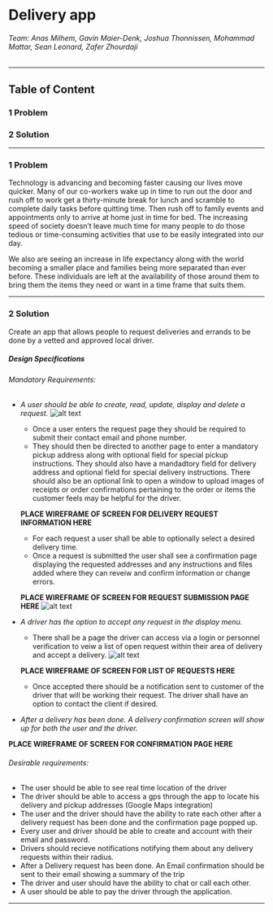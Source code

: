 # **Delivery app**
###### Team: Anas Milhem, Gavin Maier-Denk, Joshua Thonnissen, Mohammad Mattar, Sean Leonard, Zafer Zhourdaji
---
## **Table of Content**
### 1 Problem
### 2 Solution
---
### 1 Problem
Technology is advancing and becoming faster causing our lives move quicker. Many of our co-workers wake up in time to run out the door and rush off to work get a thirty-minute break for lunch and scramble to complete daily tasks before quitting time. Then rush off to family events and appointments only to arrive at home just in time for bed. The increasing speed of society doesn’t leave much time for many people to do those tedious or time-consuming activities that use to be easily integrated into our day.

We also are seeing an increase in life expectancy along with the world becoming a smaller place and families being more separated than ever before. These individuals are left at the availability of those around them to bring them the items they need or want in a time frame that suits them.

---
### 2 Solution

Create an app that allows people to request deliveries and errands to be done by a vetted and approved local driver.
##### Design Specifications


###### Mandatory Requirements:
  * *A user should be able to create, read, update, display and delete a request.* 
     ![alt text](https://github.com/COSC481W-2019Winter/classproject-3-arabs-an-american/src/common/images/RequestsHomepageScreenshot.png)
    * Once a user enters the request page they should be required to submit their contact email and phone number. 
    * They should then be directed to another page to enter a mandatory pickup address along with optional field for special pickup instructions. They should also have a mandadtory field for delivery address and optional field for special delivery instructions. There should also be an optional link to open a window to upload images of receipts or order confirmations pertaining to the order or items the customer feels may be helpful for the driver.
    
    **PLACE WIREFRAME OF SCREEN FOR DELIVERY REQUEST INFORMATION HERE**
   
    * For each request a user shall be able to optionally select a desired delivery time.
    * Once a request is submitted the user shall see a confirmation page displaying the requested addresses and any instructions and files added where they can reveiw and confirm information or change errors.
    
    **PLACE WIREFRAME OF SCREEN FOR REQUEST SUBMISSION PAGE HERE**
    ![alt text](https://github.com/COSC481W-2019Winter/classproject-3-arabs-an-american/src/common/images/DeliveryInfoScreenshot.png)
    
  * *A driver has the option to accept any request in the display menu.*
    * There shall be a page the driver can access via a login or personnel verification to veiw a list of open request within their area of delivery and accept a delivery. 
    ![alt text](https://github.com/COSC481W-2019Winter/classproject-3-arabs-an-american/src/common/images/LoginScreenshot.png)
    
    
    **PLACE WIREFRAME OF SCREEN FOR LIST OF REQUESTS HERE**
    
    * Once accepted there should be a notification sent to customer of the driver that will be working their request. The driver shall have an option to contact the client if desired.
  * *After a delivery has been done. A delivery confirmation screen will show up for both the user and the driver.*
  
  **PLACE WIREFRAME OF SCREEN FOR CONFIRMATION PAGE HERE**
  
  
###### Desirable requirements:
  * The user should be able to see real time location of the driver
  * The driver should be able to access a gps through the app to locate his delivery and pickup addresses (Google Maps        integration)
  * The user and the driver should have the ability to rate each other after a delivery request has been done and the confirmation page popped up.
  * Every user and driver should be able to create and account with their email and password.
  * Drivers should recieve notifications notifying them about any delivery requests within their radius.
  * After a Delivery request has been done. An Email confirmation should be sent to their email showing a summary of the
      trip
  * The driver and user should have the ability to chat or call each other.
  * A user should be able to pay the driver through the application.
---
